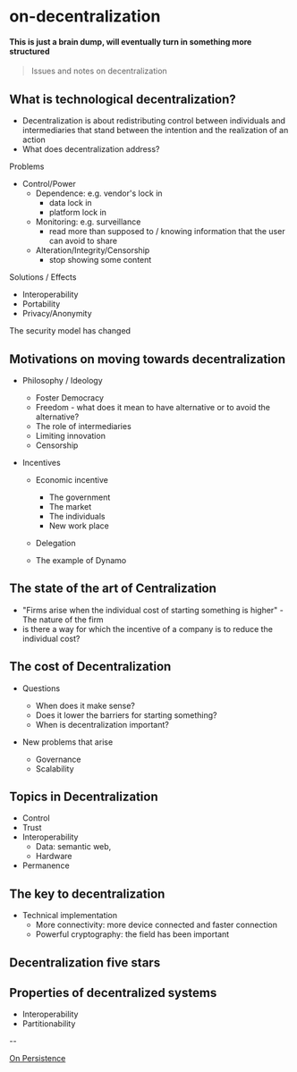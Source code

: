 # on-decentralization

#### This is just a brain dump, will eventually turn in something more structured

> Issues and notes on decentralization

## What is technological decentralization?
- Decentralization is about redistributing control between individuals and intermediaries that stand between the intention and the realization of an action
- What does decentralization address?

Problems
  - Control/Power
    - Dependence: e.g. vendor's lock in
      - data lock in
      - platform lock in
    - Monitoring: e.g. surveillance
      - read more than supposed to / knowing information that the user can avoid to share
    - Alteration/Integrity/Censorship
      - stop showing some content

Solutions / Effects
- Interoperability
- Portability
- Privacy/Anonymity

The security model has changed

## Motivations on moving towards decentralization

- Philosophy / Ideology
  - Foster Democracy
  - Freedom - what does it mean to have alternative or to avoid the alternative?
  - The role of intermediaries
  - Limiting innovation
  - Censorship

- Incentives
  - Economic incentive
    - The government
    - The market
    - The individuals
    - New work place

  - Delegation
  - The example of Dynamo

## The state of the art of Centralization

- "Firms arise when the individual cost of starting something is higher" - The nature of the firm
- is there a way for which the incentive of a company is to reduce the individual cost?

## The cost of Decentralization

- Questions
  - When does it make sense?
  - Does it lower the barriers for starting something?
  - When is decentralization important?

- New problems that arise
  - Governance
  - Scalability

## Topics in Decentralization

- Control
- Trust
- Interoperability
  - Data: semantic web,
  - Hardware
- Permanence
  
## The key to decentralization

- Technical implementation
  - More connectivity: more device connected and faster connection
  - Powerful cryptography: the field has been important
  
## Decentralization five stars

## Properties of decentralized systems

- Interoperability
- Partitionability

--

[On Persistence](persistence.md)
